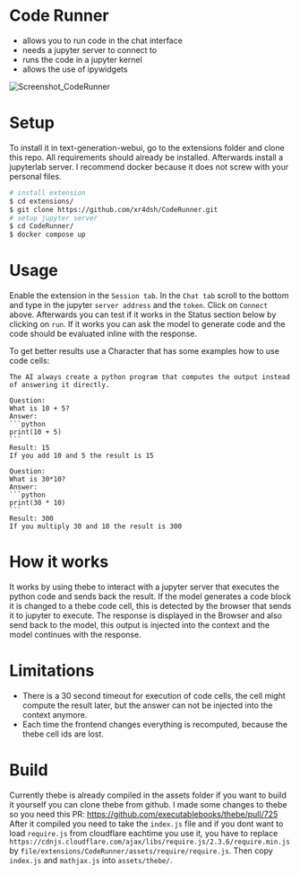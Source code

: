 # Code Runner

- allows you to run code in the chat interface
- needs a jupyter server to connect to
- runs the code in a jupyter kernel
- allows the use of ipywidgets


![Screenshot_CodeRunner](https://github.com/xr4dsh/CodeRunner/assets/146959987/a79be0d9-30d3-4886-b281-48c8f4805a8b)

# Setup
To install it in text-generation-webui, go to the extensions folder and clone this repo.
All requirements should already be installed.
Afterwards install a jupyterlab server. I recommend docker because it does not screw with your personal files.

```bash
# install extension
$ cd extensions/
$ git clone https://github.com/xr4dsh/CodeRunner.git
# setup jupyter server
$ cd CodeRunner/
$ docker compose up
```

# Usage
Enable the extension in the `Session tab`.
In the `Chat tab` scroll to the bottom and type in the jupyter `server address` and the `token`.
Click on `Connect` above.
Afterwards you can test if it works in the Status section below by clicking on `run`.
If it works you can ask the model to generate code and the code should be evaluated inline with the response.

To get better results use a Character that has some examples how to use code cells:
~~~
The AI always create a python program that computes the output instead of answering it directly.

Question:
What is 10 + 5?
Answer:
```python
print(10 + 5)
```
Result: 15
If you add 10 and 5 the result is 15

Question:
What is 30*10?
Answer:
```python
print(30 * 10)
```
Result: 300
If you multiply 30 and 10 the result is 300
~~~

# How it works
It works by using thebe to interact with a jupyter server that executes the python code and sends back the result.
If the model generates a code block it is changed to a thebe code cell, this is detected by the browser that sends it to jupyter to execute. The response is displayed in the Browser and also send back to the model, this output is injected into the context and the model continues with the response.

# Limitations
- There is a 30 second timeout for execution of code cells, the cell might compute the result later, but the answer can not be injected into the context anymore.
- Each time the frontend changes everything is recomputed, because the thebe cell ids are lost.

# Build
Currently thebe is already compiled in the assets folder if you want to build it yourself you can clone thebe from github.
I made some changes to thebe so you need this PR: https://github.com/executablebooks/thebe/pull/725
After it compiled you need to take the `index.js` file and if you dont want to load `require.js` from cloudflare eachtime you use it, you have to replace `https://cdnjs.cloudflare.com/ajax/libs/require.js/2.3.6/require.min.js` by `file/extensions/CodeRunner/assets/require/require.js`. Then copy `index.js` and `mathjax.js` into `assets/thebe/`.
